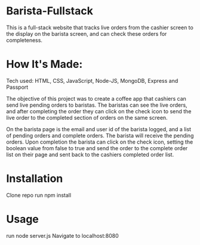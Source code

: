# Barista-Fullstack
This is a full-stack website that tracks live orders from the cashier screen to the display on the barista screen, and can check these orders for completeness.

# How It's Made:
Tech used: HTML, CSS, JavaScript, Node-JS, MongoDB, Express and Passport

The objective of this project was to create a coffee app that cashiers can send live pending orders to baristas. The baristas can see the live orders, and after completing the order they can click on the check icon to send the live order to the completed section of orders on the same screen.

On the barista page is the email and user id of the barista logged, and a list of pending orders and complete orders. The barista will receive the pending orders. Upon completion the barista can click on the check icon, setting the boolean value from false to true and send the order to the complete order list on their page and sent back to the cashiers completed order list.

# Installation
Clone repo
run npm install
# Usage
run node server.js
Navigate to localhost:8080
